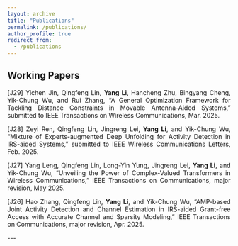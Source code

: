```yaml
---
layout: archive
title: "Publications"
permalink: /publications/
author_profile: true
redirect_from: 
  - /publications
---
```


Working Papers  
-----
<p align="justify">
[J29] Yichen Jin, Qingfeng Lin, <strong>Yang Li</strong>, Hancheng Zhu, Bingyang Cheng, Yik-Chung Wu, and Rui Zhang, “A General Optimization Framework for Tackling Distance Constraints in Movable Antenna-Aided Systems,” submitted to IEEE Transactions on Wireless Communications, Mar. 2025.  
</p>
<p align="justify">  
[J28] Zeyi Ren, Qingfeng Lin, Jingreng Lei, <strong>Yang Li</strong>, and Yik-Chung Wu, “Mixture of Experts-augmented Deep Unfolding for Activity Detection in IRS-aided Systems,” submitted to IEEE Wireless Communications Letters, Feb. 2025.  
</p>
<p align="justify">
[J27] Yang Leng, Qingfeng Lin, Long-Yin Yung, Jingreng Lei, <strong>Yang Li</strong>, and Yik-Chung Wu, “Unveiling the Power of Complex-Valued Transformers in Wireless Communications,” IEEE Transactions on Communications, major revision, May 2025.  
</p>
<p align="justify">
[J26] Hao Zhang, Qingfeng Lin, <strong>Yang Li</strong>, and Yik-Chung Wu, “AMP-based Joint Activity Detection and Channel Estimation in IRS-aided Grant-free Access with Accurate Channel and Sparsity Modeling,” IEEE Transactions on Communications, major revision, Apr. 2025.  
</p>
---
